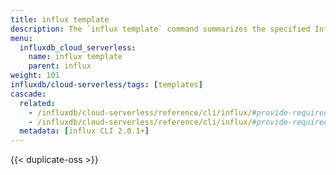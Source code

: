 ```yaml
---
title: influx template
description: The `influx template` command summarizes the specified InfluxDB template.
menu:
  influxdb_cloud_serverless:
    name: influx template
    parent: influx
weight: 101
influxdb/cloud-serverless/tags: [templates]
cascade:
  related:
    - /influxdb/cloud-serverless/reference/cli/influx/#provide-required-authentication-credentials, influx CLI—Provide required authentication credentials
    - /influxdb/cloud-serverless/reference/cli/influx/#provide-required-authentication-credentials, influx CLI—Provide required authentication credentials
  metadata: [influx CLI 2.0.1+]
---
```


{{< duplicate-oss >}}
